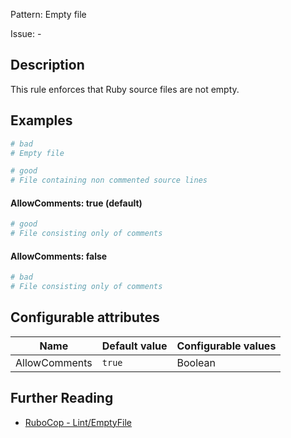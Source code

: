 Pattern: Empty file

Issue: -

## Description

This rule enforces that Ruby source files are not empty.

## Examples

```ruby
# bad
# Empty file

# good
# File containing non commented source lines
```

#### AllowComments: true (default)

```ruby
# good
# File consisting only of comments
```

#### AllowComments: false

```ruby
# bad
# File consisting only of comments
```

## Configurable attributes

Name | Default value | Configurable values
--- | --- | ---
AllowComments | `true` | Boolean

## Further Reading

* [RuboCop - Lint/EmptyFile](https://docs.rubocop.org/rubocop/cops_lint.html#lintemptyfile)
